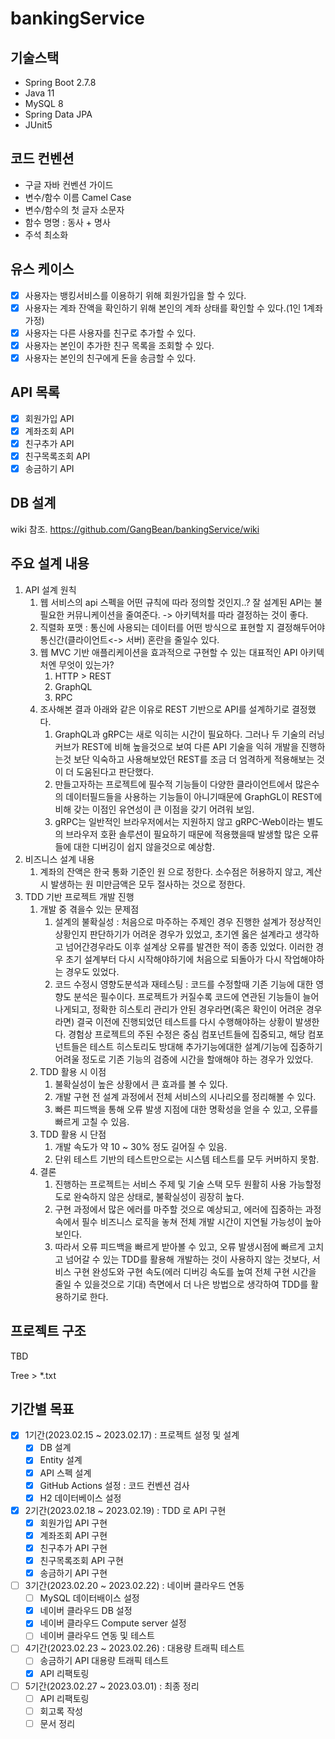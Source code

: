 # bankingService

## 기술스택
- Spring Boot 2.7.8
- Java 11
- MySQL 8
- Spring Data JPA
- JUnit5

## 코드 컨벤션
- 구글 자바 컨벤션 가이드
- 변수/함수 이름 Camel Case
- 변수/함수의 첫 글자 소문자
- 함수 명명 : 동사 + 명사
- 주석 최소화

## 유스 케이스
 - [x] 사용자는 뱅킹서비스를 이용하기 위해 회원가입을 할 수 있다.
 - [x] 사용자는 계좌 잔액을 확인하기 위해 본인의 계좌 상태를 확인할 수 있다.(1인 1계좌 가정)
 - [x] 사용자는 다른 사용자를 친구로 추가할 수 있다.
 - [x] 사용자는 본인이 추가한 친구 목록을 조회할 수 있다.
 - [x] 사용자는 본인의 친구에게 돈을 송금할 수 있다.

## API 목록
 - [x] 회원가입 API
 - [x] 계좌조회 API
 - [x] 친구추가 API
 - [x] 친구목록조회 API
 - [x] 송금하기 API

## DB 설계
wiki 참조.
https://github.com/GangBean/bankingService/wiki

## 주요 설계 내용
 1. API 설계 원칙
    1. 웹 서비스의 api 스펙을 어떤 규칙에 따라 정의할 것인지..? 잘 설계된 API는 불필요한 커뮤니케이션을 줄여준다. -> 아키텍처를 따라 결정하는 것이 좋다.
    2. 직렬화 포맷 : 통신에 사용되는 데이터를 어떤 방식으로 표현할 지 결정해두어야 통신간(클라이언트<-> 서버) 혼란을 줄일수 있다.
    3. 웹 MVC 기반 애플리케이션을 효과적으로 구현할 수 있는 대표적인 API 아키텍처엔 무엇이 있는가?
       1. HTTP > REST
       2. GraphQL
       3. RPC
    4. 조사해본 결과 아래와 같은 이유로 REST 기반으로 API를 설계하기로 결정했다.
       1. GraphQL과 gRPC는 새로 익히는 시간이 필요하다. 그러나 두 기술의 러닝커브가 REST에 비해 높을것으로 보여 다른 API 기술을 익혀 개발을 진행하는것 보단 익숙하고 사용해보았던 REST를 조금 더 엄격하게 적용해보는 것이 더 도움된다고 판단했다.
       2. 만들고자하는 프로젝트에 필수적 기능들이 다양한 클라이언트에서 많은수의 데이터필드들을 사용하는 기능들이 아니기때문에 GraphGL이 REST에 비해 갖는 이점인 유연성이 큰 이점을 갖기 어려워 보임.
       3. gRPC는 일반적인 브라우저에서는 지원하지 않고 gRPC-Web이라는 별도의 브라우저 호환 솔루션이 필요하기 때문에 적용했을때 발생할 많은 오류들에 대한 디버깅이 쉽지 않을것으로 예상함.
 2. 비즈니스 설계 내용
    1. 계좌의 잔액은 한국 통화 기준인 원 으로 정한다. 소수점은 허용하지 않고, 계산시 발생하는 원 미만금액은 모두 절사하는 것으로 정한다.
 3. TDD 기반 프로젝트 개발 진행
    1. 개발 중 겪을수 있는 문제점 
       1. 설계의 불확실성 : 처음으로 마주하는 주제인 경우 진행한 설계가 정상적인 상황인지 판단하기가 어려운 경우가 있었고, 초기엔 옳은 설계라고 생각하고 넘어간경우라도 이후 설계상 오류를 발견한 적이 종종 있었다. 이러한 경우 초기 설계부터 다시 시작해야하기에 처음으로 되돌아가 다시 작업해야하는 경우도 있었다. 
       2. 코드 수정시 영향도분석과 재테스팅 : 코드를 수정할때 기존 기능에 대한 영향도 분석은 필수이다. 프로젝트가 커질수록 코드에 연관된 기능들이 늘어나게되고, 정확한 히스토리 관리가 안된 경우라면(혹은 확인이 어려운 경우라면) 결국 이전에 진행되었던 테스트를 다시 수행해야하는 상황이 발생한다. 경험상 프로젝트의 주된 수정은 중심 컴포넌트들에 집중되고, 해당 컴포넌트들은 테스트 히스토리도 방대해 추가기능에대한 설계/기능에 집중하기 어려울 정도로 기존 기능의 검증에 시간을 할애해야 하는 경우가 있었다.
    2. TDD 활용 시 이점
       1. 불확실성이 높은 상황에서 큰 효과를 볼 수 있다.
       2. 개발 구현 전 설계 과정에서 전체 서비스의 시나리오를 정리해볼 수 있다.
       3. 빠른 피드백을 통해 오류 발생 지점에 대한 명확성을 얻을 수 있고, 오류를 빠르게 고칠 수 있음.
    3. TDD 활용 시 단점
       1. 개발 속도가 약 10 ~ 30% 정도 길어질 수 있음.
       2. 단위 테스트 기반의 테스트만으로는 시스템 테스트를 모두 커버하지 못함.
    4. 결론
       1. 진행하는 프로젝트는 서비스 주제 및 기술 스택 모두 원활히 사용 가능할정도로 완숙하지 않은 상태로, 불확실성이 굉장히 높다.
       2. 구현 과정에서 많은 에러를 마주할 것으로 예상되고, 에러에 집중하는 과정속에서 필수 비즈니스 로직을 놓쳐 전체 개발 시간이 지연될 가능성이 높아 보인다.
       3. 따라서 오류 피드백을 빠르게 받아볼 수 있고, 오류 발생시점에 빠르게 고치고 넘어갈 수 있는 TDD를 활용해 개발하는 것이 사용하지 않는 것보다, 서비스 구현 완성도와 구현 속도(에러 디버깅 속도를 높여 전체 구현 시간을 줄일 수 있을것으로 기대) 측면에서 더 나은 방법으로 생각하여 TDD를 활용하기로 한다.
## 프로젝트 구조
TBD

Tree > *.txt

## 기간별 목표
- [x] 1기간(2023.02.15 ~ 2023.02.17) : 프로젝트 설정 및 설계
  - [x] DB 설계
  - [x] Entity 설계
  - [x] API 스펙 설계
  - [x] GitHub Actions 설정 : 코드 컨벤션 검사
  - [x] H2 데이터베이스 설정
- [x] 2기간(2023.02.18 ~ 2023.02.19) : TDD 로 API 구현
  - [x] 회원가입 API 구현
  - [x] 계좌조회 API 구현
  - [x] 친구추가 API 구현
  - [x] 친구목록조회 API 구현
  - [x] 송금하기 API 구현
- [ ] 3기간(2023.02.20 ~ 2023.02.22) : 네이버 클라우드 연동
  - [ ] MySQL 데이터배이스 설정
  - [x] 네이버 클라우드 DB 설정
  - [x] 네이버 클라우드 Compute server 설정
  - [ ] 네이버 클라우드 연동 및 테스트
- [ ] 4기간(2023.02.23 ~ 2023.02.26) : 대용량 트래픽 테스트
  - [ ] 송금하기 API 대용량 트래픽 테스트
  - [x] API 리팩토링
- [ ] 5기간(2023.02.27 ~ 2023.03.01) : 최종 정리
  - [ ] API 리팩토링
  - [ ] 회고록 작성
  - [ ] 문서 정리